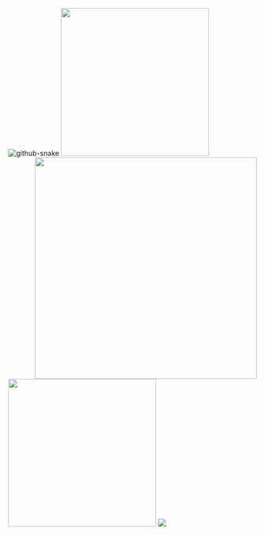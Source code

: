 <picture>
  <source media="(prefers-color-scheme: dark)" srcset="assets/github-contribution-grid-snake-dark.svg" />
  <source media="(prefers-color-scheme: light)" srcset="assets/github-contribution-grid-snake.svg" />
  <img alt="github-snake" src="github-snake.svg" />
</picture>

<a>
  <img align="right" width="450px" src="./github-metrics.svg" />
</a

<p align="center">
  <img width="300px" src="https://count.getloli.com/get/@mnixry?theme=rule34"></img>
  <img width="300px" src="https://github-readme-stats.vercel.app/api/top-langs/?username=mnixry&layout=compact"></img>
  <img src="https://wakatime.com/badge/user/018e35f0-a91c-4e32-a3fb-a15267c1bb40.svg"></img>
</p>
